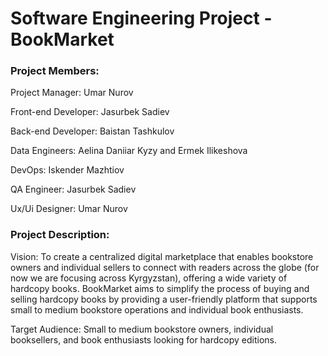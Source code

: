 ﻿<h1 align="left">Software Engineering Project - BookMarket</h1>
<h3 align="left">Project Members: </h3>

<p align="left">Project Manager: Umar Nurov </p>
<p align="left">Front-end Developer: Jasurbek Sadiev</p>
<p align="left">Back-end Developer: Baistan Tashkulov</p>
<p align="left">Data Engineers: Aelina Daniiar Kyzy and Ermek Ilikeshova</p>
<p align="left">DevOps: Iskender Mazhtiov</p>
<p align="left">QA Engineer: Jasurbek Sadiev</p>
<p align="left">Ux/Ui Designer: Umar Nurov</p>


<h3 align="left">Project Description: </h3>

Vision: To create a centralized digital marketplace that enables bookstore owners and individual sellers to connect with readers across the globe (for now we are focusing across Kyrgyzstan), offering a wide variety of hardcopy books. BookMarket aims to simplify the process of buying and selling hardcopy books by providing a user-friendly platform that supports small to medium bookstore operations and individual book enthusiasts.

Target Audience: Small to medium bookstore owners, individual booksellers, and book enthusiasts looking for hardcopy editions.
